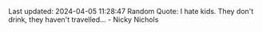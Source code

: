 Last updated: 2024-04-05 11:28:47
Random Quote: I hate kids. They don't drink, they haven't travelled... - Nicky Nichols